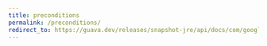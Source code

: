 ```yaml
---
title: preconditions
permalink: /preconditions/
redirect_to: https://guava.dev/releases/snapshot-jre/api/docs/com/google/common/base/Preconditions.html
---
```

